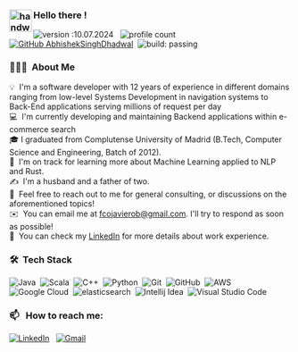 ### <img alt="handwavegif" src="https://user-images.githubusercontent.com/39513876/112366216-8cfe7400-8cfe-11eb-8116-7d3dbae20e97.gif" width='40' align="left"/> Hello there !
![version :10.07.2024](https://img.shields.io/badge/version-10.07.2024-informational) &nbsp;
![profile count](https://komarev.com/ghpvc/?username=javieku&color=red)&nbsp;
[![GitHub AbhishekSinghDhadwal](https://img.shields.io/github/followers/javieku?label=follow&style=social)](https://github.com/javieku)&nbsp;
![build: passing](https://img.shields.io/badge/build-passing-success)
### 👨🏻‍💻 &nbsp;About Me

💡 &nbsp;I'm a software developer with 12 years of experience in different domains ranging from low-level Systems Development in navigation systems to Back-End applications serving millions of request per day\
💻 &nbsp;I'm currently developing and maintaining Backend applications within e-commerce search \
🎓&nbsp;I graduated from Complutense University of Madrid (B.Tech, Computer Science and Engineering, Batch of 2012).\
🌱 &nbsp;I'm on track for learning more about Machine Learning applied to NLP and Rust.\
✍️ &nbsp;I'm a husband and a father of two.\
💬 &nbsp;Feel free to reach out to me for general consulting, or discussions on the aforementioned topics!\
✉️ &nbsp;You can email me at fcojavierob@gmail.com. I'll try to respond as soon as possible!\
📄 &nbsp;You can check my [LinkedIn](https://www.linkedin.com/in/fcojavierobse/) for more details about work experience.


### 🛠 &nbsp;Tech Stack

![Java](https://img.shields.io/badge/-Java-05122A?style=flat&logo=java&logoColor=FFA518)&nbsp;
![Scala](https://img.shields.io/badge/-Scala-05122A?style=flat&logo=scala&logoColor=FFA518)&nbsp;
![C++](https://img.shields.io/badge/-C++-05122A?style=flat&logo=C%2B%2B&logoColor=00599C)&nbsp;
![Python](https://img.shields.io/badge/-Python-05122A?style=flat&logo=python)&nbsp;
![Git](https://img.shields.io/badge/-Git-05122A?style=flat&logo=git)&nbsp;
![GitHub](https://img.shields.io/badge/-GitHub-05122A?style=flat&logo=github)&nbsp;
![AWS](https://img.shields.io/badge/-AWS-05122A?style=flat&logo=amazonwebservices&logoColor=007ACC)&nbsp;
![Google Cloud](https://img.shields.io/badge/-Google%20Cloud-05122A?style=flat&logo=googlecloud&logoColor=007ACC)&nbsp;
![elasticsearch](https://img.shields.io/badge/-elasticsearch-05122A?style=flat&logo=elasticsearch&logoColor=007ACC)&nbsp;
![Intellij Idea](https://img.shields.io/badge/-Intellij%20Idea-05122A?style=flat&logo=intellijidea&logoColor=007ACC)&nbsp;
![Visual Studio Code](https://img.shields.io/badge/-Visual%20Studio%20Code-05122A?style=flat&logo=visual-studio-code&logoColor=007ACC)&nbsp;

### 📫 &nbsp; How to reach me:


<a href="[https://www.linkedin.com/in/abhishek-singh-dhadwal/](https://www.linkedin.com/in/fcojavierobse/)"><img alt="LinkedIn" src="https://img.shields.io/badge/linkedin%20-%230077B5.svg?&style=flat&logo=linkedin&logoColor=white"/></a> &nbsp;
<a href="mailto:fcojavierob@gmail.com"><img alt="Gmail" src="https://img.shields.io/badge/Gmail-D14836?style=flat&logo=gmail&logoColor=white" /></a> &nbsp;
